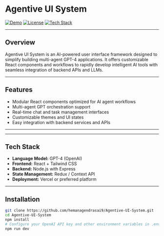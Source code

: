 # Agentive UI System

[![Demo](https://img.shields.io/badge/Demo-Online-blue)](https://claude.ai/public/artifacts/6205a47c-3488-4119-a0a0-df5436ee48f1)
[![License](https://img.shields.io/badge/License-MIT-green)](LICENSE)
[![Tech Stack](https://img.shields.io/badge/Tech-GPT4%20|%20React%20|%20Node.js-blue)]()

---

## Overview

Agentive UI System is an AI-powered user interface framework designed to simplify building multi-agent GPT-4 applications. It offers customizable React components and workflows to rapidly develop intelligent AI tools with seamless integration of backend APIs and LLMs.

---

## Features

- Modular React components optimized for AI agent workflows  
- Multi-agent GPT orchestration support  
- Real-time chat and task management interfaces  
- Customizable themes and UI states  
- Easy integration with backend services and APIs  

---


---

## Tech Stack

- **Language Model:** GPT-4 (OpenAI)  
- **Frontend:** React + Tailwind CSS  
- **Backend:** Node.js with Express  
- **State Management:** Redux / Context API  
- **Deployment:** Vercel or preferred platform

---

## Installation

```bash
git clone https://github.com/hemanagendrasai9/Agentive-UI-System.git
cd Agentive-UI-System
npm install
# Configure your OpenAI API key and other environment variables in .env
npm run dev
